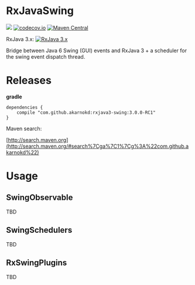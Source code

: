 # RxJavaSwing


<a href='https://travis-ci.org/akarnokd/RxJavaSwing/builds'><img src='https://travis-ci.org/akarnokd/RxJavaSwing.svg?branch=3.x'></a>
[![codecov.io](http://codecov.io/github/akarnokd/RxJavaSwing/coverage.svg?branch=3.x)](http://codecov.io/github/akarnokd/RxJavaSwing?branch=3.x)
[![Maven Central](https://maven-badges.herokuapp.com/maven-central/com.github.akarnokd/rxjava3-swing/badge.svg)](https://maven-badges.herokuapp.com/maven-central/com.github.akarnokd/rxjava3-swing)

RxJava 3.x: [![RxJava 3.x](https://maven-badges.herokuapp.com/maven-central/io.reactivex.rxjava3/rxjava/badge.svg)](https://maven-badges.herokuapp.com/maven-central/io.reactivex.rxjava3/rxjava)

Bridge between Java 6 Swing (GUI) events and RxJava 3 + a scheduler for the swing event dispatch thread.

# Releases


**gradle**

```
dependencies {
    compile "com.github.akarnokd:rxjava3-swing:3.0.0-RC1"
}
```


Maven search:

[http://search.maven.org](http://search.maven.org/#search%7Cga%7C1%7Cg%3A%22com.github.akarnokd%22)

# Usage

## SwingObservable

TBD

## SwingSchedulers

TBD

## RxSwingPlugins

TBD